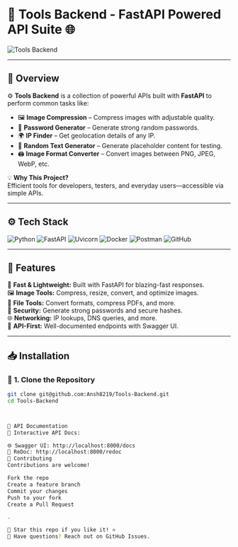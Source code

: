 # 🚀 **Tools Backend - FastAPI Powered API Suite** 🌐

![Tools Backend](https://readme-typing-svg.herokuapp.com?font=Fira+Code&weight=600&size=25&duration=4000&pause=1000&color=36BCF7&center=true&vCenter=true&width=1000&lines=FastAPI+Powered+Tool+APIs;Image+Compressor+%7C+File+Converter+%7C+Random+Generators;Built+for+Developers+%26+Everyday+Use!)

---

## 📸 **Overview**

⚙️ **Tools Backend** is a collection of powerful APIs built with **FastAPI** to perform common tasks like:
- 🖼️ **Image Compression** – Compress images with adjustable quality.
- 🔑 **Password Generator** – Generate strong random passwords.
- 🌍 **IP Finder** – Get geolocation details of any IP.
- 📝 **Random Text Generator** – Generate placeholder content for testing.
- 🖨️ **Image Format Converter** – Convert images between PNG, JPEG, WebP, etc.

💡 **Why This Project?**  
Efficient tools for developers, testers, and everyday users—accessible via simple APIs.

---

## ⚙️ **Tech Stack**

![Python](https://img.shields.io/badge/Python-3.11-blue?style=flat-square&logo=python)
![FastAPI](https://img.shields.io/badge/FastAPI-0.95-green?style=flat-square&logo=fastapi)
![Uvicorn](https://img.shields.io/badge/Uvicorn-ASGI-black?style=flat-square&logo=uvicorn)
![Docker](https://img.shields.io/badge/Docker-Container-blue?style=flat-square&logo=docker)
![Postman](https://img.shields.io/badge/Postman-API-orange?style=flat-square&logo=postman)
![GitHub](https://img.shields.io/badge/GitHub-Code-black?style=flat-square&logo=github)

---

## 🚀 **Features**

🔹 **Fast & Lightweight:** Built with FastAPI for blazing-fast responses.  
🖼️ **Image Tools:** Compress, resize, convert, and optimize images.  
📜 **File Tools:** Convert formats, compress PDFs, and more.  
🔑 **Security:** Generate strong passwords and secure hashes.  
🌐 **Networking:** IP lookups, DNS queries, and more.  
📡 **API-First:** Well-documented endpoints with Swagger UI.  

---

## 📥 **Installation**

### 🔧 **1. Clone the Repository**
```bash
git clone git@github.com:Ansh8219/Tools-Backend.git
cd Tools-Backend



📜 API Documentation
📄 Interactive API Docs:

🌐 Swagger UI: http://localhost:8000/docs
📘 ReDoc: http://localhost:8000/redoc
🤝 Contributing
Contributions are welcome!

Fork the repo
Create a feature branch
Commit your changes
Push to your fork
Create a Pull Request

.

🌟 Star this repo if you like it! ⭐
💬 Have questions? Reach out on GitHub Issues.

